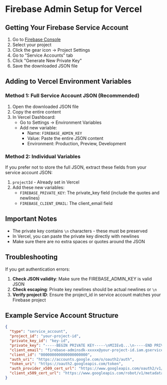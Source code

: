 # Firebase Admin Setup for Vercel

## Getting Your Firebase Service Account

1. Go to [Firebase Console](https://console.firebase.google.com)
2. Select your project
3. Click the gear icon → Project Settings
4. Go to "Service Accounts" tab
5. Click "Generate New Private Key"
6. Save the downloaded JSON file

## Adding to Vercel Environment Variables

### Method 1: Full Service Account JSON (Recommended)

1. Open the downloaded JSON file
2. Copy the entire content
3. In Vercel Dashboard:
   - Go to Settings → Environment Variables
   - Add new variable:
     - Name: `FIREBASE_ADMIN_KEY`
     - Value: Paste the entire JSON content
     - Environment: Production, Preview, Development

### Method 2: Individual Variables

If you prefer not to store the full JSON, extract these fields from your service account JSON:

1. `projectId` - Already set in Vercel
2. Add these new variables:
   - `FIREBASE_PRIVATE_KEY`: The private_key field (include the quotes and newlines)
   - `FIREBASE_CLIENT_EMAIL`: The client_email field

## Important Notes

- The private key contains `\n` characters - these must be preserved
- In Vercel, you can paste the private key directly with newlines
- Make sure there are no extra spaces or quotes around the JSON

## Troubleshooting

If you get authentication errors:

1. **Check JSON validity**: Make sure the FIREBASE_ADMIN_KEY is valid JSON
2. **Check escaping**: Private key newlines should be actual newlines or `\n`
3. **Verify project ID**: Ensure the project_id in service account matches your Firebase project

## Example Service Account Structure

```json
{
  "type": "service_account",
  "project_id": "your-project-id",
  "private_key_id": "key-id",
  "private_key": "-----BEGIN PRIVATE KEY-----\nMIIEvQ...\n-----END PRIVATE KEY-----\n",
  "client_email": "firebase-adminsdk-xxxxx@your-project-id.iam.gserviceaccount.com",
  "client_id": "000000000000000000000",
  "auth_uri": "https://accounts.google.com/o/oauth2/auth",
  "token_uri": "https://oauth2.googleapis.com/token",
  "auth_provider_x509_cert_url": "https://www.googleapis.com/oauth2/v1/certs",
  "client_x509_cert_url": "https://www.googleapis.com/robot/v1/metadata/x509/firebase-adminsdk-xxxxx%40your-project-id.iam.gserviceaccount.com"
}
```